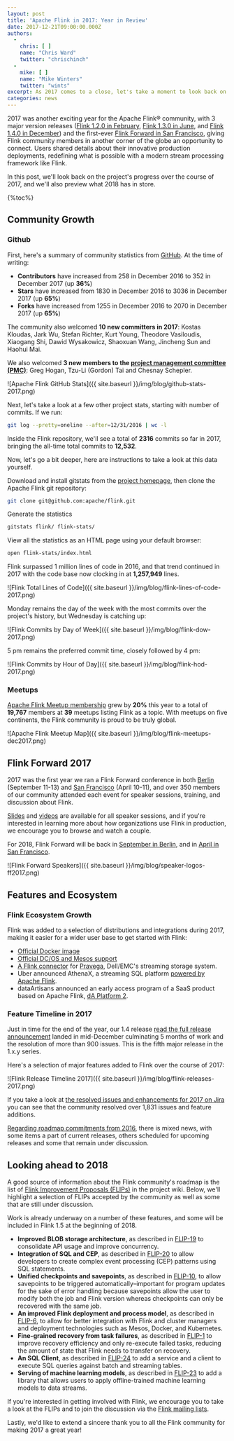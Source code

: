 ```yaml
---
layout: post
title: 'Apache Flink in 2017: Year in Review'
date: 2017-12-21T09:00:00.000Z
authors:
  - 
    chris: [ ]
    name: "Chris Ward"
    twitter: "chrischinch"
  - 
    mike: [ ]
    name: "Mike Winters"
    twitter: "wints"
excerpt: As 2017 comes to a close, let's take a moment to look back on the Flink community's great work during the past year.
categories: news
---
```


2017 was another exciting year for the Apache Flink® community, with 3 major version releases ([Flink 1.2.0 in February](http://flink.apache.org/news/2017/02/06/release-1.2.0.html), [Flink 1.3.0 in June](http://flink.apache.org/news/2017/06/01/release-1.3.0.html), and [Flink 1.4.0 in December](http://flink.apache.org/news/2017/12/12/release-1.4.0.html)) and the first-ever [Flink Forward in San Francisco](https://sf-2017.flink-forward.org/), giving Flink community members in another corner of the globe an opportunity to connect. Users shared details about their innovative production deployments, redefining what is possible with a modern stream processing framework like Flink.

In this post, we'll look back on the project's progress over the course of 2017, and we'll also preview what 2018 has in store.

{%toc%}

## Community Growth

### Github

First, here's a summary of community statistics from [GitHub](https://github.com/apache/flink). At the time of writing:

-   **Contributors** have increased from 258 in December 2016 to 352 in December 2017 (up **36%**)
-   **Stars** have increased from 1830 in December 2016 to 3036 in December 2017 (up **65%**)
-   **Forks** have increased from 1255 in December 2016 to 2070 in December 2017 (up **65%**)

The community also welcomed **10 new committers in 2017**: Kostas Kloudas, Jark Wu, Stefan Richter, Kurt Young, Theodore Vasiloudis, Xiaogang Shi, Dawid Wysakowicz, Shaoxuan Wang, Jincheng Sun and Haohui Mai.

We also welcomed **3 new members to the [project management committee (PMC)](http://www.apache.org/foundation/governance/pmcs.html)**: Greg Hogan, Tzu-Li (Gordon) Tai and Chesnay Schepler.

![Apache Flink GitHub Stats]({{ site.baseurl }}/img/blog/github-stats-2017.png)

Next, let's take a look at a few other project stats, starting with number of commits. If we run:

```bash
git log --pretty=oneline --after=12/31/2016 | wc -l
```

Inside the Flink repository, we'll see a total of **2316** commits so far in 2017, bringing the all-time total commits to **12,532**.

Now, let's go a bit deeper, here are instructions to take a look at this data yourself.

Download and install gitstats from the [project homepage](http://gitstats.sourceforge.net/), then clone the Apache Flink git repository:

```bash
git clone git@github.com:apache/flink.git
```

Generate the statistics

```bash
gitstats flink/ flink-stats/
```

View all the statistics as an HTML page using your default browser:

```bash
open flink-stats/index.html
```

Flink surpassed 1 million lines of code in 2016, and that trend continued in 2017 with the code base now clocking in at **1,257,949** lines.

![Flink Total Lines of Code]({{ site.baseurl }}/img/blog/flink-lines-of-code-2017.png)

Monday remains the day of the week with the most commits over the project's history, but Wednesday is catching up:

![Flink Commits by Day of Week]({{ site.baseurl }}/img/blog/flink-dow-2017.png)

5 pm remains the preferred commit time, closely followed by 4 pm:

![Flink Commits by Hour of Day]({{ site.baseurl }}/img/blog/flink-hod-2017.png)

### Meetups

[Apache Flink Meetup membership](https://www.meetup.com/topics/apache-flink/) grew by **20%** this year to a total of **19,767** members at **39** meetups listing Flink as a topic. With meetups on five continents, the Flink community is proud to be truly global.

![Apache Flink Meetup Map]({{ site.baseurl }}/img/blog/flink-meetups-dec2017.png)

## Flink Forward 2017

2017 was the first year we ran a Flink Forward conference in both [Berlin](https://berlin-2017.flink-forward.org) (September 11-13) and [San Francisco](https://sf-2017.flink-forward.org) (April 10-11), and over 350 members of our community attended each event for speaker sessions, training, and discussion about Flink.

[Slides](https://www.slideshare.net/FlinkForward/presentations) and [videos](https://www.youtube.com/channel/UCY8_lgiZLZErZPF47a2hXMA) are available for all speaker sessions, and if you're interested in learning more about how organizations use Flink in production, we encourage you to browse and watch a couple.

For 2018, Flink Forward will be back in [September in Berlin](https://flink-forward.org/), and in [April in San Francisco](https://sf-2018.flink-forward.org/).

![Flink Forward Speakers]({{ site.baseurl }}/img/blog/speaker-logos-ff2017.png)

## Features and Ecosystem

### Flink Ecosystem Growth

Flink was added to a selection of distributions and integrations during 2017, making it easier for a wider user base to get started with Flink:

-   [Official Docker image](https://hub.docker.com/r/_/flink/)
-   [Official DC/OS and Mesos support](https://ci.apache.org/projects/flink/flink-docs-release-1.3/setup/mesos.html)
-   [A Flink connector](https://data-artisans.com/blog/dellemc-launches-open-source-pravega-complete-apache-flink-connector) for [Pravega](http://pravega.io), Dell/EMC's streaming storage system.
-   Uber announced AthenaX, a streaming SQL platform [powered by Apache Flink](https://data-artisans.com/blog/uber-introduces-open-source-athenax-streaming-sql-platform-apache-flink).
-   dataArtisans announced an early access program of a SaaS product based on Apache Flink, [dA Platform 2](https://data-artisans.com/blog/da-platform-2-stateful-stream-processing-with-apache-flink-made-easier).

### Feature Timeline in 2017

Just in time for the end of the year, our 1.4 release [read the full release announcement](http://flink.apache.org/news/2017/12/12/release-1.4.0.html) landed in mid-December culminating 5 months of work and the resolution of more than 900 issues. This is the fifth major release in the 1.x.y series.

Here's a selection of major features added to Flink over the course of 2017:

![Flink Release Timeline 2017]({{ site.baseurl }}/img/blog/flink-releases-2017.png)

If you take a look at [the resolved issues and enhancements for 2017 on Jira](https://issues.apache.org/jira/browse/FLINK-5016?jql=project%20%3D%20FLINK%20AND%20issuetype%20in%20(Bug%2C%20Improvement%2C%20%22New%20Feature%22)%20AND%20status%20in%20(Resolved%2C%20Closed)%20AND%20resolved%20%3E%3D%202017-01-01%20AND%20resolved%20%3C%3D%202017-12-31%20ORDER%20BY%20resolved%20ASC) you can see that the community resolved over 1,831 issues and feature additions.

[Regarding roadmap commitments from 2016]({{site.baseurl}}/news/2016/12/19/2016-year-in-review.html#looking-ahead-to-2017), there is mixed news, with some items a part of current releases, others scheduled for upcoming releases and some that remain under discussion.

## Looking ahead to 2018

A good source of information about the Flink community's roadmap is the list of [Flink Improvement Proposals (FLIPs)](https://cwiki.apache.org/confluence/display/FLINK/Flink+Improvement+Proposals) in the project wiki. Below, we'll highlight a selection of FLIPs accepted by the community as well as some that are still under discussion.

Work is already underway on a number of these features, and some will be included in Flink 1.5 at the beginning of 2018.

-   **Improved BLOB storage architecture**, as described in [FLIP-19](https://cwiki.apache.org/confluence/display/FLINK/FLIP-19:+Improved+BLOB+storage+architecture) to consolidate API usage and improve concurrency.
-   **Integration of SQL and CEP**, as described in [FLIP-20](https://cwiki.apache.org/confluence/display/FLINK/FLIP-20:+Integration+of+SQL+and+CEP) to allow developers to  create complex event processing (CEP) patterns using SQL statements.
-   **Unified checkpoints and savepoints**, as described in [FLIP-10](https://cwiki.apache.org/confluence/display/FLINK/FLIP-10:+Unify+Checkpoints+and+Savepoints), to allow savepoints to be triggered automatically–important for program updates for the sake of error handling because savepoints allow the user to modify both the job and Flink version whereas checkpoints can only be recovered with the same job.
-   **An improved Flink deployment and process model**, as described in [FLIP-6](https://cwiki.apache.org/confluence/pages/viewpage.action?pageId=65147077), to allow for better integration with Flink and cluster managers and deployment technologies such as Mesos, Docker, and Kubernetes.
-   **Fine-grained recovery from task failures**, as described in [FLIP-1](https://cwiki.apache.org/confluence/display/FLINK/FLIP-1+:+Fine+Grained+Recovery+from+Task+Failures) to improve recovery efficiency and only re-execute failed tasks, reducing the amount of state that Flink needs to transfer on recovery.
- **An SQL Client**, as described in [FLIP-24](https://cwiki.apache.org/confluence/display/FLINK/FLIP-24+-+SQL+Client) to add a service and a client to execute SQL queries against batch and streaming tables.
- **Serving of machine learning models**, as described in [FLIP-23](https://cwiki.apache.org/confluence/display/FLINK/FLIP-23+-+Model+Serving) to add a library that allows users to apply offline-trained machine learning models to data streams.

If you're interested in getting involved with Flink, we encourage you to take a look at the FLIPs and to join the discussion via the [Flink mailing lists](http://flink.apache.org/community.html#mailing-lists).

Lastly, we'd like to extend a sincere thank you to all the Flink community for making 2017 a great year!
